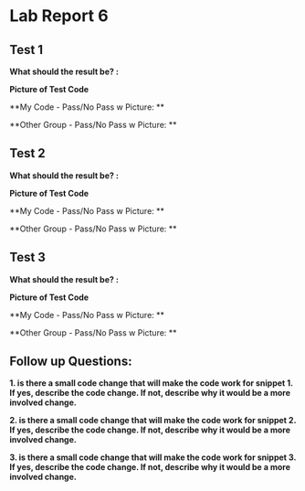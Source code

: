 # Lab Report 6

## Test 1

**What should the result be? :**

**Picture of Test Code**

**My Code - Pass/No Pass w Picture: **

**Other Group - Pass/No Pass w Picture: **

## Test 2

**What should the result be? :**

**Picture of Test Code**

**My Code - Pass/No Pass w Picture: **

**Other Group - Pass/No Pass w Picture: **

## Test 3

**What should the result be? :**

**Picture of Test Code**

**My Code - Pass/No Pass w Picture: **

**Other Group - Pass/No Pass w Picture: **

## Follow up Questions:

**1. is there a small code change that will make the code work for snippet 1. If yes, describe the code change. If not, describe why it would be a more involved change.**

**2. is there a small code change that will make the code work for snippet 2. If yes, describe the code change. If not, describe why it would be a more involved change.**

**3. is there a small code change that will make the code work for snippet 3. If yes, describe the code change. If not, describe why it would be a more involved change.**
